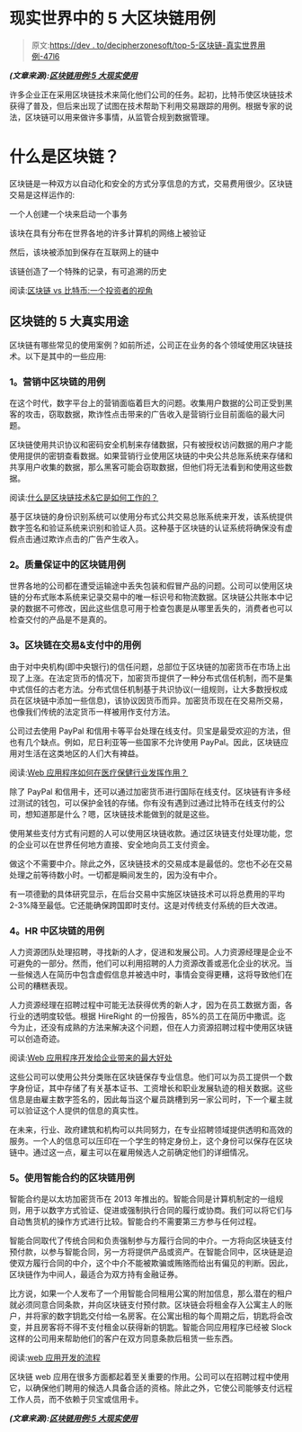 # 现实世界中的 5 大区块链用例

> 原文:[https://dev . to/decipherzonesoft/top-5-区块链-真实世界用例-47l6](https://dev.to/decipherzonesoft/top-5-blockchain-use-cases-in-real-world-47l6)

***(文章来源):[区块链用例:5 大现实使用](https://www.decipherzone.com/blog-detail/Use-cases-for-blockchain-Top-5-real-life-usage)***

许多企业正在采用区块链技术来简化他们公司的任务。起初，比特币使区块链技术获得了普及，但后来出现了试图在技术帮助下利用交易跟踪的用例。根据专家的说法，区块链可以用来做许多事情，从监管合规到数据管理。

# [](#what-is-blockchain)什么是区块链？

区块链是一种双方以自动化和安全的方式分享信息的方式，交易费用很少。区块链交易是这样运作的:

一个人创建一个块来启动一个事务

该块在具有分布在世界各地的许多计算机的网络上被验证

然后，该块被添加到保存在互联网上的链中

该链创造了一个特殊的记录，有可追溯的历史

阅读:[区块链 vs 比特币:一个投资者的视角](https://www.decipherzone.com/blog-detail/Blockchain-vs-Bitcoin--An-Investor-s-Perspective)

## [](#top-5-real-world-usage-of-blockchain)区块链的 5 大真实用途

区块链有哪些常见的使用案例？如前所述，公司正在业务的各个领域使用区块链技术。以下是其中的一些应用:

### [](#1-use-case-for-blockchain-in-marketing)1。营销中区块链的用例

在这个时代，数字平台上的营销面临着巨大的问题。收集用户数据的公司正受到黑客的攻击，窃取数据，欺诈性点击带来的广告收入是营销行业目前面临的最大问题。

区块链使用共识协议和密码安全机制来存储数据，只有被授权访问数据的用户才能使用提供的密钥查看数据。如果营销行业使用区块链的中央公共总账系统来存储和共享用户收集的数据，那么黑客可能会窃取数据，但他们将无法看到和使用这些数据。

阅读:[什么是区块链技术&它是如何工作的？](https://www.decipherzone.com/blog-detail/What-is-Blockchain-Technology---How-Does-it-Work-)

基于区块链的身份识别系统可以使用分布式公共交易总账系统来开发，该系统提供数字签名和验证系统来识别和验证人员。这种基于区块链的认证系统将确保没有虚假点击通过欺诈点击的广告产生收入。

### [](#2-use-case-for-blockchain-in-quality-assurance)2。质量保证中的区块链用例

世界各地的公司都在遭受运输途中丢失包装和假冒产品的问题。公司可以使用区块链的分布式账本系统来记录交易中的唯一标识号和物流数据。区块链公共账本中记录的数据不可修改，因此这些信息可用于检查包裹是从哪里丢失的，消费者也可以检查交付的产品是不是真的。

### [](#3-use-case-for-blockchain-in-trading-amp-payments)3。区块链在交易&支付中的用例

由于对中央机构(即中央银行)的信任问题，总部位于区块链的加密货币在市场上出现了上涨。在法定货币的情况下，加密货币提供了一种分布式信任机制，而不是集中式信任的古老方法。分布式信任机制基于共识协议(一组规则，让大多数授权成员在区块链中添加一些信息)，该协议因货币而异。加密货币现在在交易所交易，也像我们传统的法定货币一样被用作支付方法。

公司过去使用 PayPal 和信用卡等平台处理在线支付。贝宝是最受欢迎的方法，但也有几个缺点。例如，尼日利亚等一些国家不允许使用 PayPal。因此，区块链应用对生活在这类地区的人们大有裨益。

阅读:[Web 应用程序如何在医疗保健行业发挥作用？](https://www.decipherzone.com/blog-detail/Use-of-Web-Applications-in-Healthcare-Industry)

除了 PayPal 和信用卡，还可以通过加密货币进行国际在线支付。区块链有许多经过测试的钱包，可以保护金钱的存储。你有没有遇到过通过比特币在线支付的公司，想知道那是什么？嗯，区块链技术能做到的就是这些。

使用某些支付方式有问题的人可以使用区块链收款。通过区块链支付处理功能，您的企业可以在世界任何地方直接、安全地向员工支付资金。

做这个不需要中介。除此之外，区块链技术的交易成本是最低的。您也不必在交易处理之前等待数小时。一切都是瞬间发生的，因为没有中介。

有一项德勤的具体研究显示，在后台交易中实施区块链技术可以将总费用的平均 2-3%降至最低。它还能确保跨国即时支付。这是对传统支付系统的巨大改进。

### [](#4-use-case-for-blockchain-in-hr)4。HR 中区块链的用例

人力资源团队处理招聘，寻找新的人才，促进和发展公司。人力资源经理是企业不可避免的一部分。然而，他们可以利用招聘的人力资源改善或恶化企业的状况。当一些候选人在简历中包含虚假信息并被选中时，事情会变得更糟，这将导致他们在公司的糟糕表现。

人力资源经理在招聘过程中可能无法获得优秀的新人才，因为在员工数据方面，各行业的透明度较低。根据 HireRight 的一份报告，85%的员工在简历中撒谎。迄今为止，还没有成熟的方法来解决这个问题，但在人力资源招聘过程中使用区块链可以创造奇迹。

阅读:[Web 应用程序开发给企业带来的最大好处](https://www.decipherzone.com/blog-detail/Top-Benefits-of-Web-Application-development-for-Business-)

这些公司可以使用公共分类账在区块链保存专业信息。他们可以为员工提供一个数字身份证，其中存储了有关基本证书、工资增长和职业发展轨迹的相关数据。这些信息是由雇主数字签名的，因此每当这个雇员跳槽到另一家公司时，下一个雇主就可以验证这个人提供的信息的真实性。

在未来，行业、政府建筑和机构可以共同努力，在专业招聘领域提供透明和高效的服务。一个人的信息可以压印在一个学生的特定身份上，这个身份可以保存在区块链中。通过这一点，雇主可以在雇用候选人之前确定他们的详细情况。

### [](#5-use-case-for-blockchain-with-smart-contracts)5。使用智能合约的区块链用例

智能合约是以太坊加密货币在 2013 年推出的。智能合同是计算机制定的一组规则，用于以数字方式验证、促进或强制执行合同的履行或协商。我们可以将它们与自动售货机的操作方式进行比较。智能合约不需要第三方参与任何过程。

智能合同取代了传统合同和负责强制参与方履行合同的中介。一方将向区块链支付预付款，以参与智能合同，另一方将提供产品或资产。在智能合同中，区块链是迫使双方履行合同的中介，这个中介不能被欺骗或贿赂而给出有偏见的判断。因此，区块链作为中间人，最适合为双方持有金融证券。

比方说，如果一个人发布了一个用智能合同租用公寓的附加信息，那么潜在的租户就必须同意合同条款，并向区块链支付预付款。区块链会将租金存入公寓主人的账户，并将家的数字钥匙交付给一名房客。在公寓出租的每个周期之后，钥匙将会改变，并且房客将不得不支付租金以获得新的钥匙。智能合同应用程序已经被 Slock 这样的公司用来帮助他们的客户在双方同意条款后租赁一些东西。

阅读:[web 应用开发的流程](https://www.decipherzone.com/blog-detail/The-process-of-web-application-development)

区块链 web 应用在很多方面都起着至关重要的作用。公司可以在招聘过程中使用它，以确保他们聘用的候选人具备合适的资格。除此之外，它使公司能够支付远程工作人员，而不依赖于贝宝或信用卡。

***(文章来源):[区块链用例:5 大现实使用](https://www.decipherzone.com/blog-detail/Use-cases-for-blockchain-Top-5-real-life-usage)***